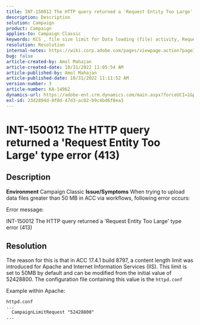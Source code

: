 ```yaml
---
title: INT-150012 The HTTP query returned a 'Request Entity Too Large' type error (413)
description: Description
solution: Campaign
product: Campaign
applies-to: Campaign Classic
keywords: KCS , file size limit for Data loading (file) activity, Request Entity Too Large, CampaignLimitRequest
resolution: Resolution
internal-notes: https://wiki.corp.adobe.com/pages/viewpage.action?pageId=1423015339#ACC-Apache/Tomcat/IIS-WhatisthefilesizelimitforDataloading(file)activity?
bug: false
article-created-by: Amol Mahajan
article-created-date: 10/31/2022 11:05:54 AM
article-published-by: Amol Mahajan
article-published-date: 10/31/2022 11:11:52 AM
version-number: 3
article-number: KA-14962
dynamics-url: https://adobe-ent.crm.dynamics.com/main.aspx?forceUCI=1&pagetype=entityrecord&etn=knowledgearticle&id=d9098bfb-0b59-ed11-9561-6045bd006079
exl-id: 23d2894d-0f0d-47d3-ac82-b9c4bd6f8ea3
---
```

# INT-150012 The HTTP query returned a 'Request Entity Too Large' type error (413)

## Description

<b>Environment</b>
Campaign Classic
<b>Issue/Symptoms</b>
When trying to upload data files greater than 50 MB in ACC via workflows, following error occurs:



Error message:

INT-150012 The HTTP query returned a 'Request Entity Too Large' type error (413)


## Resolution


The reason for this is that in ACC 17.4.1 build 8797, a content length limit was introduced for Apache and Internet Information Services (IIS). This limit is set to 50MB by default and can be modified from the initial value of 52428800. The configuration file containing this value is the `httpd.conf`

Example within Apache:


```
httpd.conf
...
  CampaignLimitRequest "52428800"
...
```
